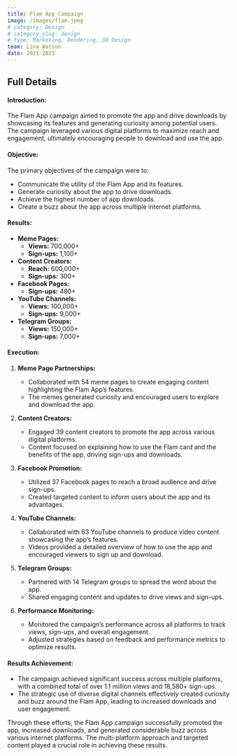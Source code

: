 ```yaml
---
title: Flam App Campaign
image: /images/flam.jpeg
# category: Design
# category_slug: design
# type: Marketing, Rendering, 3D Design
team: Lina Watson
date: 2021-2023
---
```



## Full Details

<!-- ### Project Information
- **Client:** John Smith
- **Start:** Dec 18, 2022
- **Ending:** Mar 18, 2023
- **Website:** [bslthemes.com](https://bslthemes.com)

### Gallery
![image](/images/project-2-2-1200x982.jpg)
![image](/images/project-2-1200x988.jpg)
![image](/images/project-4.jpg)
![image](/images/project-3-1200x750.jpg)
![image](/images/project-1-1080x800.jpg)
![image](/images/project-8-1080x800.jpg) -->


#### Introduction:
The Flam App campaign aimed to promote the app and drive downloads by showcasing its features and generating curiosity among potential users. The campaign leveraged various digital platforms to maximize reach and engagement, ultimately encouraging people to download and use the app.

#### Objective:
The primary objectives of the campaign were to:
- Communicate the utility of the Flam App and its features.
- Generate curiosity about the app to drive downloads.
- Achieve the highest number of app downloads.
- Create a buzz about the app across multiple internet platforms.

#### Results:
- **Meme Pages:**
  - **Views:** 700,000+
  - **Sign-ups:** 1,100+
- **Content Creators:**
  - **Reach:** 600,000+
  - **Sign-ups:** 300+
- **Facebook Pages:**
  - **Sign-ups:** 480+
- **YouTube Channels:**
  - **Views:** 100,000+
  - **Sign-ups:** 9,000+
- **Telegram Groups:**
  - **Views:** 150,000+
  - **Sign-ups:** 7,000+

#### Execution:

1. **Meme Page Partnerships:**
   - Collaborated with 54 meme pages to create engaging content highlighting the Flam App’s features.
   - The memes generated curiosity and encouraged users to explore and download the app.

2. **Content Creators:**
   - Engaged 39 content creators to promote the app across various digital platforms.
   - Content focused on explaining how to use the Flam card and the benefits of the app, driving sign-ups and downloads.

3. **Facebook Promotion:**
   - Utilized 37 Facebook pages to reach a broad audience and drive sign-ups.
   - Created targeted content to inform users about the app and its advantages.

4. **YouTube Channels:**
   - Collaborated with 63 YouTube channels to produce video content showcasing the app’s features.
   - Videos provided a detailed overview of how to use the app and encouraged viewers to sign up and download.

5. **Telegram Groups:**
   - Partnered with 14 Telegram groups to spread the word about the app.
   - Shared engaging content and updates to drive views and sign-ups.

6. **Performance Monitoring:**
   - Monitored the campaign’s performance across all platforms to track views, sign-ups, and overall engagement.
   - Adjusted strategies based on feedback and performance metrics to optimize results.

#### Results Achievement:
- The campaign achieved significant success across multiple platforms, with a combined total of over 1.1 million views and 18,580+ sign-ups.
- The strategic use of diverse digital channels effectively created curiosity and buzz around the Flam App, leading to increased downloads and user engagement.

Through these efforts, the Flam App campaign successfully promoted the app, increased downloads, and generated considerable buzz across various internet platforms. The multi-platform approach and targeted content played a crucial role in achieving these results.
